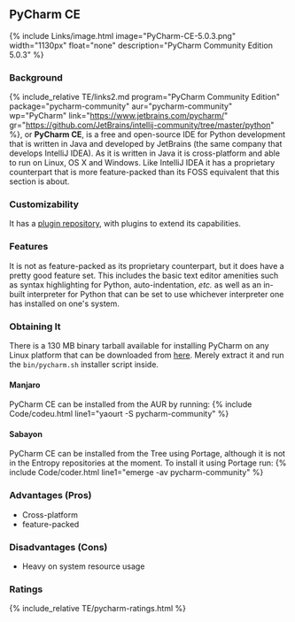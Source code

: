 ## PyCharm CE
{% include Links/image.html image="PyCharm-CE-5.0.3.png" width="1130px" float="none" description="PyCharm Community Edition 5.0.3" %}

### Background
{% include_relative TE/links2.md program="PyCharm Community Edition" package="pycharm-community" aur="pycharm-community" wp="PyCharm" link="https://www.jetbrains.com/pycharm/" gr="https://github.com/JetBrains/intellij-community/tree/master/python" %}, or **PyCharm CE**, is a free and open-source IDE for Python development that is written in Java and developed by JetBrains (the same company that develops IntelliJ IDEA). As it is written in Java it is cross-platform and able to run on Linux, OS X and Windows. Like IntelliJ IDEA it has a proprietary counterpart that is more feature-packed than its FOSS equivalent that this section is about.

### Customizability
It has a [plugin repository](https://plugins.jetbrains.com/?pycharm), with plugins to extend its capabilities.

### Features
It is not as feature-packed as its proprietary counterpart, but it does have a pretty good feature set. This includes the basic text editor amenities such as syntax highlighting for Python, auto-indentation, *etc.* as well as an in-built interpreter for Python that can be set to use whichever interpreter one has installed on one's system.

### Obtaining It
There is a 130 MB binary tarball available for installing PyCharm on any Linux platform that can be downloaded from [here](https://www.jetbrains.com/pycharm/download/#section=linux). Merely extract it and run the `bin/pycharm.sh` installer script inside.

#### Manjaro
PyCharm CE can be installed from the AUR by running:
{% include Code/codeu.html line1="yaourt -S pycharm-community" %}

#### Sabayon
PyCharm CE can be installed from the Tree using Portage, although it is not in the Entropy repositories at the moment. To install it using Portage run:
{% include Code/coder.html line1="emerge -av pycharm-community" %}

### Advantages (Pros)
* Cross-platform
* feature-packed

### Disadvantages (Cons)
* Heavy on system resource usage

### Ratings
{% include_relative TE/pycharm-ratings.html %}
